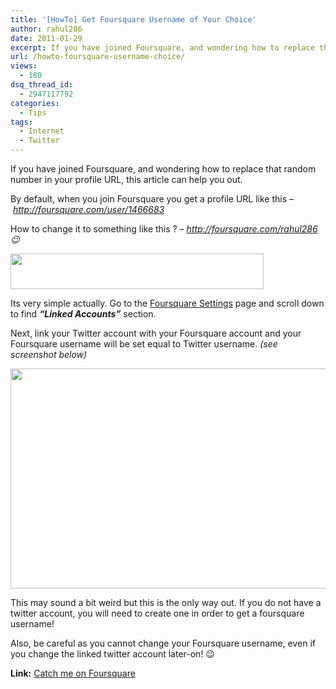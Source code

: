 ```yaml
---
title: '[HowTo] Get Foursquare Username of Your Choice'
author: rahul286
date: 2011-01-29
excerpt: If you have joined Foursquare, and wondering how to replace that random number in your profile URL, this article can help you out.
url: /howto-foursquare-username-choice/
views:
  - 180
dsq_thread_id:
  - 2947117792
categories:
  - Tips
tags:
  - Internet
  - Twitter
---
```

If you have joined Foursquare, and wondering how to replace that random number in your profile URL, this article can help you out.

By default, when you join Foursquare you get a profile URL like this &#8211; *http://foursquare.com/user/1466683*

How to change it to something like this ? &#8211; *http://foursquare.com/rahul286 😉*

<img class="alignnone size-full wp-image-36658" title="foursquare-username" src="http://cdn.devilsworkshop.org/files/2011/01/foursquare-username.png" alt="" width="405" height="57" />

Its very simple actually. Go to the <a href="http://foursquare.com/settings" onclick="_gaq.push(['_trackEvent', 'outbound-article', 'http://foursquare.com/settings', 'Foursquare Settings']);" >Foursquare Settings</a> page and scroll down to find ***&#8220;Linked Accounts&#8221;*** section.

Next, link your Twitter account with your Foursquare account and your Foursquare username will be set equal to Twitter username. *(see screenshot below)*

<img class="size-medium wp-image-36657 alignnone" title="get-foursquare-username-1" src="http://cdn.devilsworkshop.org/files/2011/01/get-foursquare-username-1-600x352.png" alt="" width="600" height="352" />

This may sound a bit weird but this is the only way out. If you do not have a twitter account, you will need to create one in order to get a foursquare username!

Also, be careful as you cannot change your Foursquare username, even if you change the linked twitter account later-on! 😉

**Link:** <a href="http://foursquare.com/rahul286" onclick="_gaq.push(['_trackEvent', 'outbound-article', 'http://foursquare.com/rahul286', 'Catch me on Foursquare']);" >Catch me on Foursquare</a>
